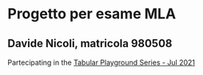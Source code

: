 # Progetto per esame MLA
## Davide Nicoli, matricola 980508
Partecipating in the [Tabular Playground Series - Jul 2021](https://www.kaggle.com/competitions/tabular-playground-series-jul-2021/overview)